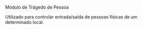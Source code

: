 Módulo de Trágedo de Pessoa

Utilizado para controlar entrada/saída de pessoas físicas de um determinado local.